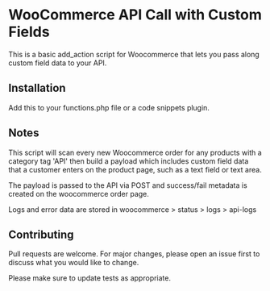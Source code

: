 # WooCommerce API Call with Custom Fields

This is a basic add_action script for Woocommerce that lets you pass along custom field data to your API.

## Installation

Add this to your functions.php file or a code snippets plugin.

## Notes

This script will scan every new Woocommerce order for any products with a category tag 'API' then build a payload which includes custom field data that a customer enters on the product page, such as a text field or text area.

The payload is passed to the API via POST and success/fail metadata is created on the woocommerce order page.

Logs and error data are stored in woocommerce > status > logs > api-logs

## Contributing
Pull requests are welcome. For major changes, please open an issue first to discuss what you would like to change.

Please make sure to update tests as appropriate.
